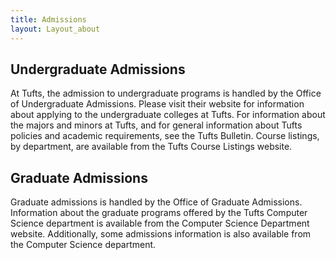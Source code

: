 ```yaml
---
title: Admissions
layout: Layout_about
---
```


## Undergraduate Admissions
At Tufts, the admission to undergraduate programs is handled by the Office of Undergraduate Admissions. Please visit their website for information about applying to the undergraduate colleges at Tufts. For information about the majors and minors at Tufts, and for general information about Tufts policies and academic requirements, see the Tufts Bulletin. Course listings, by department, are available from the Tufts Course Listings website.

## Graduate Admissions
Graduate admissions is handled by the Office of Graduate Admissions. Information about the graduate programs offered by the Tufts Computer Science department is available from the Computer Science Department website. Additionally, some admissions information is also available from the Computer Science department.
